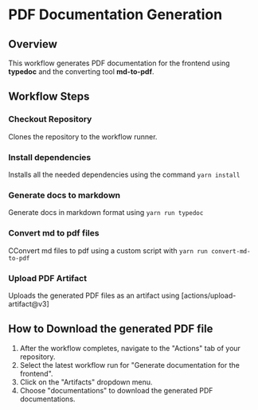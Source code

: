 # PDF Documentation Generation

## Overview
This workflow generates PDF documentation for the frontend using **typedoc** and the converting tool **md-to-pdf**.

## Workflow Steps
### Checkout Repository
Clones the repository to the workflow runner.

### Install dependencies
Installs all the needed dependencies using the command `yarn install`

### Generate docs to markdown
Generate docs in markdown format using `yarn run typedoc`

### Convert md to pdf files
CConvert md files to pdf using a custom script with `yarn run convert-md-to-pdf`

### Upload PDF Artifact
Uploads the generated PDF files as an artifact using [actions/upload-artifact@v3]

## How to Download the generated PDF file
1. After the workflow completes, navigate to the "Actions" tab of your repository.
2. Select the latest workflow run for "Generate documentation for the frontend".
3. Click on the "Artifacts" dropdown menu.
4. Choose "documentations" to download the generated PDF documentations.